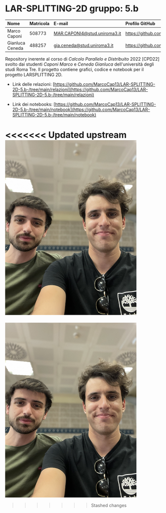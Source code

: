 # LAR-SPLITTING-2D gruppo: 5.b

| Nome | Matricola | E-mail | Profilo GitHub |
|:---|:---|:---|:---|
|Marco Caponi|508773|MAR.CAPONI4@stud.uniroma3.it|https://github.com/MarcoCap13|
|Gianluca Ceneda|488257|gia.ceneda@stud.uniroma3.it|https://github.com/GigiCene95|

Repository inerente al corso di _Calcolo Parallelo e Distribuito_ 2022 [CPD22] svolto dai studenti _Caponi Marco_ e _Ceneda Gianluca_ dell'università degli studi Roma Tre.
Il progetto contiene grafici, codice e notebook per il progetto LARSPLITTING 2D.

* Link delle relazioni: [https://github.com/MarcoCap13/LAR-SPLITTING-2D-5.b-/tree/main/relazioni](https://github.com/MarcoCap13/LAR-SPLITTING-2D-5.b-/tree/main/relazioni)

* Link dei notebooks: [https://github.com/MarcoCap13/LAR-SPLITTING-2D-5.b-/tree/main/notebook](https://github.com/MarcoCap13/LAR-SPLITTING-2D-5.b-/tree/main/notebook)

<<<<<<< Updated upstream
![Studenti Marco e Gianluca](https://github.com/MarcoCap13/LAR-SPLITTING-2D-5.b-/blob/main/docs/immagine_Marco_Gianluca.png?raw=true) 
=======

![Studenti Marco e Gianluca](https://github.com/MarcoCap13/LAR-SPLITTING-2D-5.b-/blob/main/docs/immagine_Marco_Gianluca.png?raw=true) 
>>>>>>> Stashed changes
